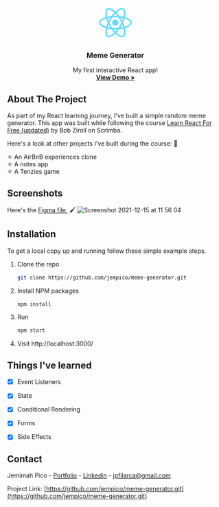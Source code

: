 <div id="top"></div>

<!-- PROJECT LOGO -->
<br />
<div align="center">
  <a href="https://github.com/jempico/meme-generator">
    <img src="public/logo192.png" alt="Logo" width="80" height="80">
  </a>

  <h3 align="center">Meme Generator</h3>

  <p align="center">
    My first interactive React app!
    <br />
    <a href="https://jempico.com"><strong>View Demo »</strong></a>
    <br />
  </p>
</div>

<!-- ABOUT THE PROJECT -->
## About The Project

As part of my React learning journey, I've built a simple random meme generator. This app was built while following the course <a href="https://scrimba.com/learn/learnreact">Learn React For Free (updated)</a> by Bob Ziroll on Scrimba. 


Here's a look at other projects I've built during the course: 👀

⚛️ An AirBnB experiences clone <br />
⚛️ A notes app <br />
⚛️ A Tenzies game <br />
 
<!-- SCREENSHOTS -->
## Screenshots 

Here's the <a href="https://www.figma.com/file/yYr9AXxXo5hmMVJu9vhBhK/Meme-Generator-(Copy)?node-id=0%3A1">Figma file.</a> 🖌️ 
<img width="546" alt="Screenshot 2021-12-15 at 11 56 04" src="https://user-images.githubusercontent.com/25463174/146174319-7b8b5f7f-1341-403c-b6c8-934a7263bc81.png">



<!-- GETTING STARTED -->
## Installation

To get a local copy up and running follow these simple example steps.

1. Clone the repo
   ```sh
   git clone https://github.com/jempico/meme-generator.git
   ```
3. Install NPM packages
   ```sh
   npm install
   ```
4. Run
     ```sh
   npm start
   ```
5. Visit http://localhost:3000/
 

<!-- ROADMAP -->
## Things I've learned

- [x] Event Listeners <br />
- [x] State <br />
- [x] Conditional Rendering <br />
- [x] Forms <br />
- [x] Side Effects <br />


<!-- CONTACT -->
## Contact

Jemimah Pico - [Portfolio](https://jempico.com) - [Linkedin](http://linkedin.com/in/jempico) - jpfilarca@gmail.com 

Project Link: [https://github.com/jempico/meme-generator.git](https://github.com/jempico/meme-generator.git)

